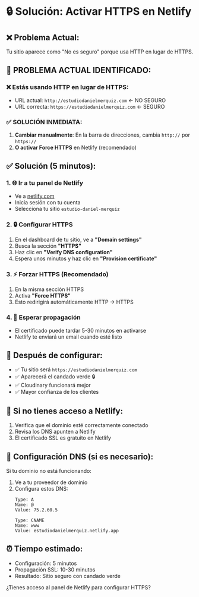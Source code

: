 # 🔒 Solución: Activar HTTPS en Netlify

## ❌ Problema Actual:
Tu sitio aparece como "No es seguro" porque usa HTTP en lugar de HTTPS.

## 🚨 **PROBLEMA ACTUAL IDENTIFICADO:**

### ❌ **Estás usando HTTP en lugar de HTTPS:**
- URL actual: `http://estudiodanielmerquiz.com` ← NO SEGURO
- URL correcta: `https://estudiodanielmerquiz.com` ← SEGURO

### ✅ **SOLUCIÓN INMEDIATA:**
1. **Cambiar manualmente**: En la barra de direcciones, cambia `http://` por `https://`
2. **O activar Force HTTPS** en Netlify (recomendado)

## ✅ Solución (5 minutos):

### 1. 🌐 Ir a tu panel de Netlify
- Ve a [netlify.com](https://netlify.com)
- Inicia sesión con tu cuenta
- Selecciona tu sitio `estudio-daniel-merquiz`

### 2. 🔒 Configurar HTTPS
1. En el dashboard de tu sitio, ve a **"Domain settings"**
2. Busca la sección **"HTTPS"**
3. Haz clic en **"Verify DNS configuration"**
4. Espera unos minutos y haz clic en **"Provision certificate"**

### 3. ⚡ Forzar HTTPS (Recomendado)
1. En la misma sección HTTPS
2. Activa **"Force HTTPS"** 
3. Esto redirigirá automáticamente HTTP → HTTPS

### 4. 🔄 Esperar propagación
- El certificado puede tardar 5-30 minutos en activarse
- Netlify te enviará un email cuando esté listo

## 🎯 **Después de configurar:**
- ✅ Tu sitio será `https://estudiodanielmerquiz.com`
- ✅ Aparecerá el candado verde 🔒
- ✅ Cloudinary funcionará mejor
- ✅ Mayor confianza de los clientes

## 🚨 **Si no tienes acceso a Netlify:**
1. Verifica que el dominio esté correctamente conectado
2. Revisa los DNS apunten a Netlify
3. El certificado SSL es gratuito en Netlify

## 🔧 **Configuración DNS (si es necesario):**
Si tu dominio no está funcionando:
1. Ve a tu proveedor de dominio
2. Configura estos DNS:
   ```
   Type: A
   Name: @
   Value: 75.2.60.5
   
   Type: CNAME  
   Name: www
   Value: estudiodanielmerquiz.netlify.app
   ```

## ⏰ **Tiempo estimado:**
- Configuración: 5 minutos
- Propagación SSL: 10-30 minutos
- Resultado: Sitio seguro con candado verde

¿Tienes acceso al panel de Netlify para configurar HTTPS?
